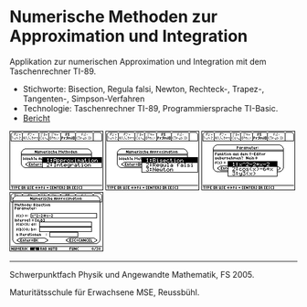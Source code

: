 # Numerische Methoden zur Approximation und Integration
Applikation zur numerischen Approximation und Integration mit dem Taschenrechner TI-89.

- Stichworte: Bisection, Regula falsi, Newton, Rechteck-, Trapez-, Tangenten-, Simpson-Verfahren
- Technologie: Taschenrechner TI-89, Programmiersprache TI-Basic.
- [Bericht](https://www.hashdoc.com/documents/480102/numerische-methoden-approximation-und-integration#!fullscreen)

![Menu Methode](doc/MSE_-_Mathematik_-_Numerische_Methoden_-_Bruggmann/img/nummeth_image008.png "Menu Methode")
![Menu Approximation](doc/MSE_-_Mathematik_-_Numerische_Methoden_-_Bruggmann/img/nummeth_image010.png "Menu Approximation")
![Menu Parameter](doc/MSE_-_Mathematik_-_Numerische_Methoden_-_Bruggmann/img/nummeth_image016.png "Menu Parameter")
![Dialog Bisection](doc/MSE_-_Mathematik_-_Numerische_Methoden_-_Bruggmann/img/nummeth_image018.png "Dialog Bisection")

<hr>

Schwerpunktfach Physik und Angewandte Mathematik, FS 2005.

Maturitätsschule für Erwachsene MSE, Reussbühl.

